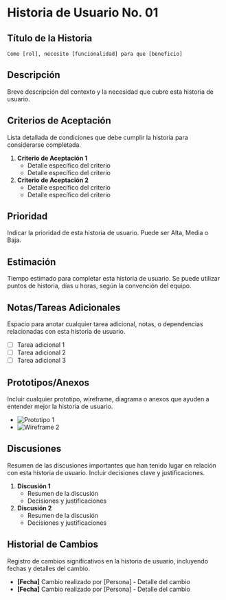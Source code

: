 # Historia de Usuario No. 01
## Título de la Historia
`Como [rol], necesito [funcionalidad] para que [beneficio]`
## Descripción
Breve descripción del contexto y la necesidad que cubre esta historia de usuario.
## Criterios de Aceptación
Lista detallada de condiciones que debe cumplir la historia para considerarse completada.
1. **Criterio de Aceptación 1**
   - Detalle específico del criterio
   - Detalle específico del criterio
2. **Criterio de Aceptación 2**
   - Detalle específico del criterio
   - Detalle específico del criterio
## Prioridad
Indicar la prioridad de esta historia de usuario. Puede ser Alta, Media o Baja.
## Estimación
Tiempo estimado para completar esta historia de usuario. Se puede utilizar puntos de historia, días u horas, según la convención del equipo.
## Notas/Tareas Adicionales
Espacio para anotar cualquier tarea adicional, notas, o dependencias relacionadas con esta historia de usuario.
- [ ] Tarea adicional 1
- [ ] Tarea adicional 2
- [ ] Tarea adicional 3
## Prototipos/Anexos
Incluir cualquier prototipo, wireframe, diagrama o anexos que ayuden a entender mejor la historia de usuario.

- ![Prototipo 1](url_del_prototipo_1)
- ![Wireframe 2](url_del_wireframe_2)
## Discusiones
Resumen de las discusiones importantes que han tenido lugar en relación con esta historia de usuario. Incluir decisiones clave y justificaciones.
1. **Discusión 1**
   - Resumen de la discusión
   - Decisiones y justificaciones
2. **Discusión 2**
   - Resumen de la discusión
   - Decisiones y justificaciones
## Historial de Cambios
Registro de cambios significativos en la historia de usuario, incluyendo fechas y detalles del cambio.
- **[Fecha]** Cambio realizado por [Persona] - Detalle del cambio
- **[Fecha]** Cambio realizado por [Persona] - Detalle del cambio
